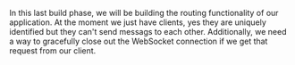In this last build phase, we will be building the routing functionality of our application. At the moment we just have clients, yes they are uniquely identified but they can't send messags to each other. Additionally, we need a way to gracefully close out the WebSocket connection if we get that request from our client.
